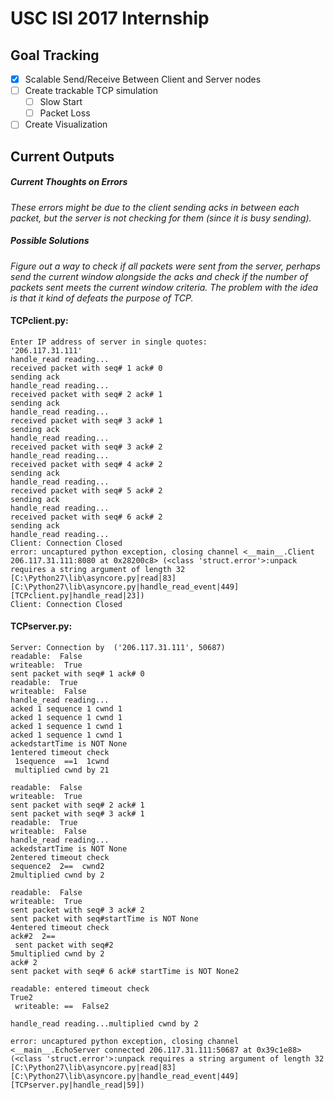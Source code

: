 # USC ISI 2017 Internship

## Goal Tracking
- [x] Scalable Send/Receive Between Client and Server nodes
- [ ] Create trackable TCP simulation
  - [ ] Slow Start
  - [ ] Packet Loss
- [ ] Create Visualization

## Current Outputs

##### Current Thoughts on Errors
*These errors might be due to the client sending acks in between each packet, but the server is not checking for them (since it is busy sending).*
##### Possible Solutions
*Figure out a way to check if all packets were sent from the server, perhaps send the current window alongside the acks and check if the number of packets sent meets the current window criteria. The problem with the idea is that it kind of defeats the purpose of TCP.*

#### TCPclient.py:
```
Enter IP address of server in single quotes:
'206.117.31.111'
handle_read reading...
received packet with seq# 1 ack# 0
sending ack
handle_read reading...
received packet with seq# 2 ack# 1
sending ack
handle_read reading...
received packet with seq# 3 ack# 1
sending ack
handle_read reading...
received packet with seq# 3 ack# 2
handle_read reading...
received packet with seq# 4 ack# 2
sending ack
handle_read reading...
received packet with seq# 5 ack# 2
sending ack
handle_read reading...
received packet with seq# 6 ack# 2
sending ack
handle_read reading...
Client: Connection Closed
error: uncaptured python exception, closing channel <__main__.Client 206.117.31.111:8080 at 0x28200c8> (<class 'struct.error'>:unpack requires a string argument of length 32 [C:\Python27\lib\asyncore.py|read|83] [C:\Python27\lib\asyncore.py|handle_read_event|449] [TCPclient.py|handle_read|23])
Client: Connection Closed
```

#### TCPserver.py:
```
Server: Connection by  ('206.117.31.111', 50687)
readable:  False
writeable:  True
sent packet with seq# 1 ack# 0
readable:  True
writeable:  False
handle_read reading...
acked 1 sequence 1 cwnd 1
acked 1 sequence 1 cwnd 1
acked 1 sequence 1 cwnd 1
acked 1 sequence 1 cwnd 1
ackedstartTime is NOT None
1entered timeout check
 1sequence  ==1  1cwnd
 multiplied cwnd by 21

readable:  False
writeable:  True
sent packet with seq# 2 ack# 1
sent packet with seq# 3 ack# 1
readable:  True
writeable:  False
handle_read reading...
ackedstartTime is NOT None
2entered timeout check
sequence2  2==  cwnd2
2multiplied cwnd by 2

readable:  False
writeable:  True
sent packet with seq# 3 ack# 2
sent packet with seq#startTime is NOT None
4entered timeout check
ack#2  2==
 sent packet with seq#2
5multiplied cwnd by 2
ack# 2
sent packet with seq# 6 ack# startTime is NOT None2

readable: entered timeout check
True2
 writeable: ==  False2

handle_read reading...multiplied cwnd by 2

error: uncaptured python exception, closing channel <__main__.EchoServer connected 206.117.31.111:50687 at 0x39c1e88> (<class 'struct.error'>:unpack requires a string argument of length 32 [C:\Python27\lib\asyncore.py|read|83] [C:\Python27\lib\asyncore.py|handle_read_event|449] [TCPserver.py|handle_read|59])
```
